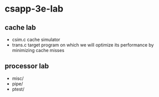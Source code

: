 # csapp-3e-lab

## cache lab
* csim.c cache simulator
* trans.c target program on which we will optimize its performance by minimizing cache misses

## processor lab
* misc/
* pipe/
* ptest/
